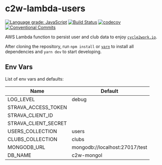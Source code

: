 # c2w-lambda-users

[![Language grade: JavaScript](https://img.shields.io/lgtm/grade/javascript/g/cycle2work/c2w-lambda-users.svg?logo=lgtm&logoWidth=18)](https://lgtm.com/projects/g/cycle2work/c2w-lambda-users/context:javascript)
[![Build Status](https://travis-ci.org/cycle2work/c2w-lambda-users.svg?branch=master)](https://travis-ci.org/cycle2work/c2w-lambda-users)
[![codecov](https://codecov.io/gh/cycle2work/c2w-lambda-users/branch/master/graph/badge.svg)](https://codecov.io/gh/cycle2work/c2w-lambda-users)
[![Conventional Commits](https://img.shields.io/badge/Conventional%20Commits-1.0.0-yellow.svg)](https://conventionalcommits.org)

AWS Lambda function to persist user and club data to enjoy [`cycle2work.io`](https://cycle2work.io).

After cloning the repository, run `npm install` or [`yarn`](https://yarnpkg.com) to install all dependencies and `yarn dev` to start developing.

## Env Vars

List of env vars and defaults:

| Name                 | Default                        |
| -------------------- | ------------------------------ |
| LOG_LEVEL            | debug                          |
| STRAVA_ACCESS_TOKEN  |                                |
| STRAVA_CLIENT_ID     |                                |
| STRAVA_CLIENT_SECRET |                                |
| USERS_COLLECTION     | users                          |
| CLUBS_COLLECTION     | clubs                          |
| MONGODB_URL          | mongodb://localhost:27017/test |
| DB_NAME              | c2w-mongol                     |
